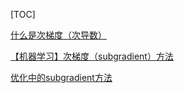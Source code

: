 

[TOC]



[什么是次梯度（次导数）](https://blog.csdn.net/qq_39521554/article/details/81877845)

[【机器学习】次梯度（subgradient）方法](https://blog.csdn.net/qq_32742009/article/details/81704139)

[优化中的subgradient方法](https://blog.csdn.net/lansatiankongxxc/article/details/46386341)




